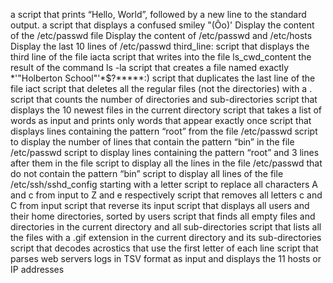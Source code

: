 a script that prints “Hello, World”, followed by a new line to the standard output.
a script that displays a confused smiley "(Ôo)'
Display the content of the /etc/passwd file
Display the content of /etc/passwd and /etc/hosts
Display the last 10 lines of /etc/passwd
third_line: script that displays the third line of the file iacta
script that writes into the file ls_cwd_content the result of the command ls -la
script that creates a file named exactly *\'"Holberton School"'\*$?*****:)
script that duplicates the last line of the file iact
script that deletes all the regular files (not the directories) with a .
script that counts the number of directories and sub-directories
script that displays the 10 newest files in the current directory
script that takes a list of words as input and prints only words that appear exactly once
script that displays lines containing the pattern “root” from the file /etc/passwd
script to display the number of lines that contain the pattern “bin” in the file /etc/passwd
script to display lines containing the pattern “root” and 3 lines after them in the file
script to display all the lines in the file /etc/passwd that do not contain the pattern “bin”
script to display all lines of the file /etc/ssh/sshd_config starting with a letter
script to replace all characters A and c from input to Z and e respectively
script that removes all letters c and C from input
script that reverse its input
script that displays all users and their home directories, sorted by users
script that finds all empty files and directories in the current directory and all sub-directories
script that lists all the files with a .gif extension in the current directory and its sub-directories
script that decodes acrostics that use the first letter of each line
script that parses web servers logs in TSV format as input and displays the 11 hosts or IP addresses
